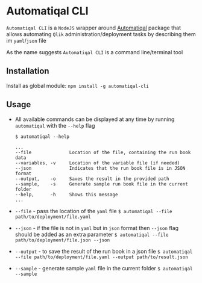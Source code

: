 # Automatiqal CLI

`Automatiqal CLI` is a `NodeJS` wrapper around [Automatiqal](https://github.com/informatiqal/automatiqal) package that allows automating `Qlik` administration/deployment tasks by describing them im `yaml`/`json` file

As the name suggests `Automatiqal CLI` is a command line/terminal tool

## Installation

Install as global module:
`npm install -g automatiqal-cli`

## Usage

- All available commands can be displayed at any time by running `automatiqal` with the `--help` flag

  `$ automatiqal --help`

  ```
  ...
  --file              Location of the file, containing the run book data
  --variables, -v     Location of the variable file (if needed)
  --json              Indicates that the run book file is in JSON format
  --output,    -o     Saves the result in the provided path
  --sample,    -s     Generate sample run book file in the current folder
  --help,      -h     Shows this message
  ...
  ```

- `--file` - pass the location of the `yaml` file
  `$ automatiqal --file path/to/deployment/file.yaml`

- `--json` - if the file is not in `yaml` but in `json` format then `--json` flag should be added as an extra parameter
  `$ automatiqal --file path/to/deployment/file.json --json`

- `--output` - to save the result of the run book in a json file
  `$ automatiqal --file path/to/deployment/file.yaml --output path/to/result.json`

- `--sample` - generate sample `yaml` file in the current folder
  `$ automatiqal --sample`
